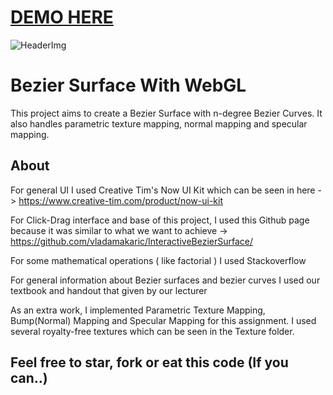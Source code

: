 
# [DEMO HERE](https://serhangursoy.github.io/BezierSurfaceWithWebGL/)

![HeaderImg](http://tw.greywool.com/i/tMh7k.jpg)

# Bezier Surface With WebGL
This project aims to create a Bezier Surface with n-degree Bezier Curves. It also handles parametric texture mapping, normal mapping and specular mapping.
## About
For general UI I used Creative Tim's Now UI Kit which can be seen in here -> https://www.creative-tim.com/product/now-ui-kit

For Click-Drag interface and base of this project, I used this Github page because it was similar to what we want to achieve -> https://github.com/vladamakaric/InteractiveBezierSurface/

For some mathematical operations ( like factorial ) I used Stackoverflow

For general information about Bezier surfaces and bezier curves I used our textbook and handout that given by our lecturer

As an extra work, I implemented Parametric Texture Mapping, Bump(Normal) Mapping and Specular Mapping for this assignment. I used several royalty-free textures which can be seen in the Texture folder.

## Feel free to star, fork or eat this code (If you can..)



